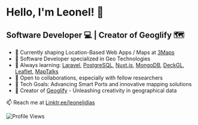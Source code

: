 # Hello, I'm Leonel! 👋

## Software Developer 💻 | Creator of Geoglify 🗺️

- 🔭 Currently shaping Location-Based Web Apps / Maps at [3Maps](https://3maps.io/)
- 💼 Software Developer specialized in Geo Technologies
- 🌱 Always learning: [Laravel](https://laravel.com/), [PostgreSQL](https://www.postgresql.org/), [Nuxt.js](https://nuxtjs.org/), [MongoDB](https://www.mongodb.com/), [DeckGL](https://deck.gl/), [Leaflet](https://leafletjs.com/), [MapTalks](https://maptalks.org/)
- 👯 Open to collaborations, especially with fellow researchers
- 🥅 Tech Goals: Advancing Smart Ports and innovative mapping solutions
- 🚀 Creator of [Geoglify](https://geoglify.com/) - Unleashing creativity in geographical data

📫 Reach me at [Linktr.ee/leoneljdias](https://linktr.ee/leoneljdias)

![Profile Views](https://komarev.com/ghpvc/?username=leoneljdias&color=blue&style=flat-square)
